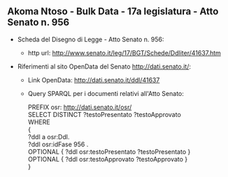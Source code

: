 ## Akoma Ntoso - Bulk Data - 17a legislatura - Atto Senato n. 956 ##

* Scheda del Disegno di Legge - Atto Senato n. 956:
	* http url: http://www.senato.it/leg/17/BGT/Schede/Ddliter/41637.htm

* Riferimenti al sito OpenData del Senato http://dati.senato.it/:
	* Link OpenData: http://dati.senato.it/ddl/41637
	* Query SPARQL per i documenti relativi all'Atto Senato:

        PREFIX osr: <http://dati.senato.it/osr/>  
		SELECT DISTINCT ?testoPresentato ?testoApprovato  
		WHERE  
		{  
		    ?ddl a osr:Ddl.  
		    ?ddl osr:idFase 956 .  
		    OPTIONAL { ?ddl osr:testoPresentato ?testoPresentato }  
		    OPTIONAL { ?ddl osr:testoApprovato ?testoApprovato }  
		}
		